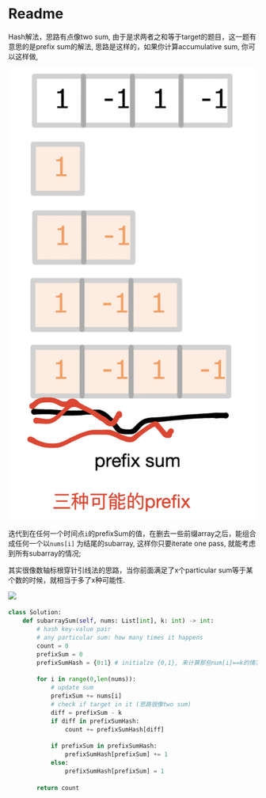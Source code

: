 # Readme

Hash解法，思路有点像two sum, 由于是求两者之和等于target的题目，这一题有意思的是prefix sum的解法, 思路是这样的，如果你计算accumulative sum, 你可以这样做, 

![](image-lc560.png)

迭代到在任何一个时间点`i`的prefixSum的值，在删去一些前缀array之后，能组合成任何一个以`nums[i]` 为结尾的subarray, 这样你只要iterate one pass, 就能考虑到所有subarray的情况;

其实很像数轴标根穿针引线法的思路，当你前面满足了x个particular sum等于某个数的时候，就相当于多了x种可能性.

![](https://img-blog.csdnimg.cn/img_convert/3dc9883d13dc036b836745adf1adb0f1.png)

```python
class Solution:
    def subarraySum(self, nums: List[int], k: int) -> int:
        # hash key-value pair
        # any particular sum: how many times it happens
        count = 0
        prefixSum = 0
        prefixSumHash = {0:1} # initialze {0,1}, 来计算那些num[i]==k的情况

        for i in range(0,len(nums)):
            # update sum
            prefixSum += nums[i]
            # check if target in it (思路很像two sum)
            diff = prefixSum - k
            if diff in prefixSumHash:
                count += prefixSumHash[diff]
            
            if prefixSum in prefixSumHash:
                prefixSumHash[prefixSum] += 1
            else:
                prefixSumHash[prefixSum] = 1
            
        return count

        

```